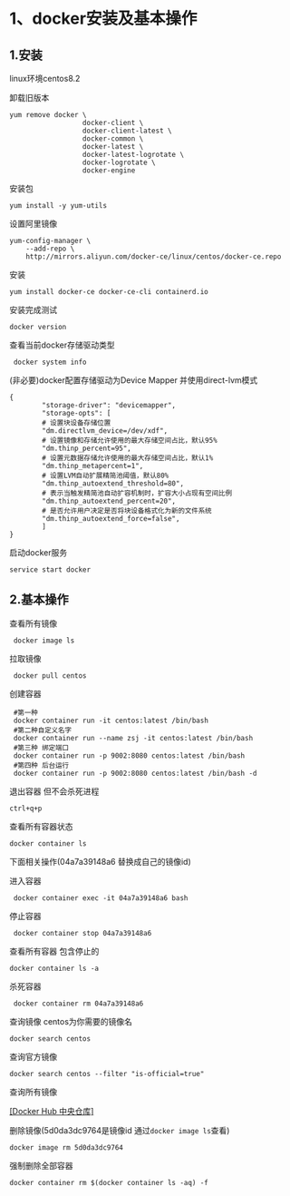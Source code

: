 # 1、docker安装及基本操作

## 1.安装

linux环境centos8.2

卸载旧版本

```
yum remove docker \
                  docker-client \
                  docker-client-latest \
                  docker-common \
                  docker-latest \
                  docker-latest-logrotate \
                  docker-logrotate \
                  docker-engine
```

安装包

```
yum install -y yum-utils
```

设置阿里镜像

```
yum-config-manager \
    --add-repo \
    http://mirrors.aliyun.com/docker-ce/linux/centos/docker-ce.repo
```

安装

```
yum install docker-ce docker-ce-cli containerd.io
```

安装完成测试

```
docker version
```

查看当前docker存储驱动类型

```
 docker system info
```

(非必要)docker配置存储驱动为Device Mapper 并使用direct-lvm模式

```
{
        "storage-driver": "devicemapper",
        "storage-opts": [
        # 设置块设备存储位置
        "dm.directlvm_device=/dev/xdf",
        # 设置镜像和存储允许使用的最大存储空间占比，默认95%
        "dm.thinp_percent=95",
        # 设置元数据存储允许使用的最大存储空间占比，默认1%
        "dm.thinp_metapercent=1",
        # 设置LVM自动扩展精简池阈值，默认80%
        "dm.thinp_autoextend_threshold=80",
        # 表示当触发精简池自动扩容机制时，扩容大小占现有空间比例
        "dm.thinp_autoextend_percent=20",
        # 是否允许用户决定是否将块设备格式化为新的文件系统
        "dm.thinp_autoextend_force=false",
        ]
}

```

启动docker服务

```
service start docker
```

## 2.基本操作

查看所有镜像

```
 docker image ls
```

拉取镜像

```
 docker pull centos
```

创建容器

```
 #第一种
 docker container run -it centos:latest /bin/bash
 #第二种自定义名字
 docker container run --name zsj -it centos:latest /bin/bash
 #第三种 绑定端口
 docker container run -p 9002:8080 centos:latest /bin/bash
 #第四种 后台运行
 docker container run -p 9002:8080 centos:latest /bin/bash -d
```

退出容器 但不会杀死进程

```
ctrl+q+p
```

查看所有容器状态

```
docker container ls
```

下面相关操作(04a7a39148a6 替换成自己的镜像id)

进入容器

```
 docker container exec -it 04a7a39148a6 bash
```

停止容器

```
 docker container stop 04a7a39148a6
```

查看所有容器 包含停止的

```
docker container ls -a
```

杀死容器

```
 docker container rm 04a7a39148a6
```

查询镜像 centos为你需要的镜像名

```
docker search centos
```

查询官方镜像

```
docker search centos --filter "is-official=true"
```

查询所有镜像

[[Docker Hub 中央仓库]](https://hub.docker.com/)

删除镜像(5d0da3dc9764是镜像id 通过`docker image ls`查看)

```
docker image rm 5d0da3dc9764
```

强制删除全部容器

```
docker container rm $(docker container ls -aq) -f
```

